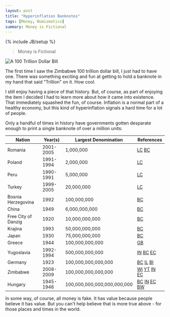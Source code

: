 ```yaml
---
layout: post
title: "Hyperinflation Banknotes"
tags: [Money, Numismatics]
summary: Money is Fictional
---
```

{% include JB/setup %}

> Money is Fictional

<img src="/assets/images/Zimbabwe-One-Hundred-Trillion-Dollars_600px.jpg"
srcset="/assets/images/Zimbabwe-One-Hundred-Trillion-Dollars.jpg 1000w,
/assets/images/Zimbabwe-One-Hundred-Trillion-Dollars_600px.jpg 640w" 
sizes="(max-width: 38em) 100vw, 50vw"
alt="A 100 Trillion Dollar Bill">

The first time I saw the Zimbabwe 100 trillion dollar bill, I just had to have one. There was something exciting and fun at getting to hold a banknote in my hand that said "Trillion" on it. How cool.

I still enjoy having a piece of that history. But, of course, as part of enjoying the item I decided I had to learn more about how it came into existence. That immediately squashed the fun, of course. Inflation is a normal part of a healthy economy, but this kind of hyperinflation signals a hard time for a lot of people.

Only a handful of times in history have governments gotten desparate enough to print a single banknote of over a million units:

| Nation              | Year(s)   | Largest Denomination        | References |
| ------------------- | --------- | --------------------------- | ---------- |
| Romania             | 2001-2005 | 1,000,000                   | [LC](https://www.leftovercurrency.com/exchange/romanian-old-lei/obsolete-old-romanian-lei-banknotes/1000000-romanian-old-lei-banknote-luca-caragiale/) [BC](https://biddingcorner.blogspot.com/2013/10/CollectionofhighestBanknotes.html) |
| Poland              | 1991-1994 | 2,000,000                   | [LC](https://www.leftovercurrency.com/exchange/polish-zloty/old-polish-zloty-banknotes/2000000-old-polish-zloty-banknote-ignacy-jan-paderewski/) |
| Peru                | 1990-1991 | 5,000,000                   | [LC](https://www.leftovercurrency.com/exchange/peruvian-soles/demonetized-peruvian-inti-banknotes/5000000-peruvian-intis-banknote/) |
| Turkey              | 1999-2005 | 20,000,000                  | [LC](https://www.leftovercurrency.com/exchange/turkish-old-lira/obsolete-old-turkish-lira-banknotes/20000000-turkish-old-lira-banknote-7th-emission-group-1970/) |
| Bosnia Herzegovina  | 1992      | 100,000,000                 | [BC](https://biddingcorner.blogspot.com/2013/10/CollectionofhighestBanknotes.html) |
| China               | 1949      | 6,000,000,000               | [BC](https://biddingcorner.blogspot.com/2013/10/CollectionofhighestBanknotes.html) |
| Free City of Danzig | 1920      | 10,000,000,000              | [BC](https://biddingcorner.blogspot.com/2013/10/CollectionofhighestBanknotes.html) |
| Krajina             | 1993      | 50,000,000,000              | [BC](https://biddingcorner.blogspot.com/2013/10/CollectionofhighestBanknotes.html) |
| Japan               | 1930      | 75,000,000,000              | [BC](https://biddingcorner.blogspot.com/2013/10/CollectionofhighestBanknotes.html) |
| Greece              | 1944      | 100,000,000,000             | [GB](http://www.greekbanknotes.com/) |
| Yugoslavia          | 1992-1994 | 500,000,000,000             | [IN](https://www.investopedia.com/articles/personal-finance/122915/worst-hyperinflations-history.asp) [BC](https://biddingcorner.blogspot.com/2013/10/CollectionofhighestBanknotes.html) [EC](https://www.edmontoncollections.com/list-of-unique-and-weird-banknotes/) |
| Germany             | 1923      | 100,000,000,000,000         | [BC](https://biddingcorner.blogspot.com/2013/10/CollectionofhighestBanknotes.html) [IL](https://www.spurlock.illinois.edu/blog/p/1920s-hyperinflation-in/283) [BI](https://www.businessinsider.com/weimar-germany-hyperinflation-explained-2013-9#meanwhile-goods-were-flying-off-the-shelves-of-shops-as-people-tried-to-protect-themselves-against-the-falling-value-of-the-currency-12) |
| Zimbabwe            | 2008-2009 | 100,000,000,000,000         | [WI](https://en.wikipedia.org/wiki/Hyperinflation_in_Zimbabwe) [YT](https://youtu.be/N2iSUlLD374?t=138) [IN](https://www.investopedia.com/articles/personal-finance/122915/worst-hyperinflations-history.asp) [EC](https://www.edmontoncollections.com/list-of-unique-and-weird-banknotes/) |
| Hungary             | 1945-1946 | 100,000,000,000,000,000,000 | [BC](https://biddingcorner.blogspot.com/2013/10/CollectionofhighestBanknotes.html) [IN](https://www.investopedia.com/articles/personal-finance/122915/worst-hyperinflations-history.asp) [EC](https://www.edmontoncollections.com/list-of-unique-and-weird-banknotes/) [BW](https://www.banknoteworld.com/blog/largest-and-smallest-banknote-denominations/) |

In some way, of course, all money is fake. It has value because people believe it has value. But you can't help believe that is more true above - for those places and times in the world.
